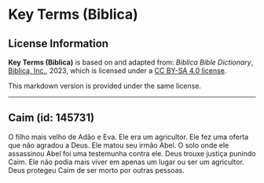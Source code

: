 # Key Terms (Biblica)

## License Information

**Key Terms (Biblica)** is based on and adapted from: _Biblica Bible Dictionary_, [Biblica, Inc.](https://www.biblica.com/), 2023, which is licensed under a [CC BY-SA 4.0 license](https://creativecommons.org/licenses/by-sa/4.0/legalcode.en).

This markdown version is provided under the same license.



--------------------------------

## Caim (id: 145731)

O filho mais velho de Adão e Eva. Ele era um agricultor. Ele fez uma oferta que não agradou a Deus. Ele matou seu irmão Abel. O solo onde ele assassinou Abel foi uma testemunha contra ele. Deus trouxe justiça punindo Caim. Ele não podia mais viver em apenas um lugar ou ser um agricultor. Deus protegeu Caim de ser morto por outras pessoas.


